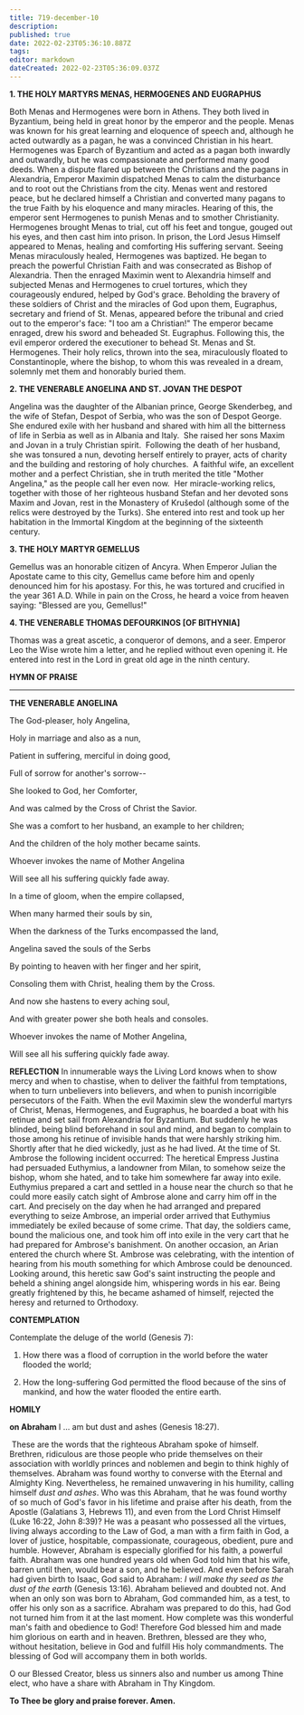 ```yaml
---
title: 719-december-10
description: 
published: true
date: 2022-02-23T05:36:10.887Z
tags: 
editor: markdown
dateCreated: 2022-02-23T05:36:09.037Z
---
```



**1. THE HOLY MARTYRS MENAS, HERMOGENES AND EUGRAPHUS**


Both Menas and Hermogenes were born in Athens. They both lived in Byzantium, being held in great honor by the emperor and the people. Menas was known for his great learning and eloquence of speech and, although he acted outwardly as a pagan, he was a convinced Christian in his heart. Hermogenes was Eparch of Byzantium and acted as a pagan both inwardly and outwardly, but he was compassionate and performed many good deeds. When a dispute flared up between the Christians and the pagans in Alexandria, Emperor Maximin dispatched Menas to calm the disturbance and to root out the Christians from the city. Menas went and restored peace, but he declared himself a Christian and converted many pagans to the true Faith by his eloquence and many miracles. Hearing of this, the emperor sent Hermogenes to punish Menas and to smother Christianity. Hermogenes brought Menas to trial, cut off his feet and tongue, gouged out his eyes, and then cast him into prison. In prison, the Lord Jesus Himself appeared to Menas, healing and comforting His suffering servant. Seeing Menas miraculously healed, Hermogenes was baptized. He began to preach the powerful Christian Faith and was consecrated as Bishop of Alexandria. Then the enraged Maximin went to Alexandria himself and subjected Menas and Hermogenes to cruel tortures, which they courageously endured, helped by God's grace. Beholding the bravery of these soldiers of Christ and the miracles of God upon them, Eugraphus, secretary and friend of St. Menas, appeared before the tribunal and cried out to the emperor's face: "I too am a Christian!" The emperor became enraged, drew his sword and beheaded St. Eugraphus. Following this, the evil emperor ordered the executioner to behead St. Menas and St. Hermogenes. Their holy relics, thrown into the sea, miraculously floated to Constantinople, where the bishop, to whom this was revealed in a dream, solemnly met them and honorably buried them.

**2. THE VENERABLE ANGELINA AND ST. JOVAN THE DESPOT**

Angelina was the daughter of the Albanian prince, George Skenderbeg, and the wife of Stefan, Despot of Serbia, who was the son of Despot George.  She endured exile with her husband and shared with him all the bitterness of life in Serbia as well as in Albania and Italy.  She raised her sons Maxim and Jovan in a truly Christian spirit.  Following the death of her husband, she was tonsured a nun, devoting herself entirely to prayer, acts of charity and the building and restoring of holy churches.  A faithful wife, an excellent mother and a perfect Christian, she in truth merited the title "Mother Angelina," as the people call her even now.  Her miracle-working relics, together with those of her righteous husband Stefan and her devoted sons Maxim and Jovan, rest in the Monastery of Krušedol (although some of the relics were destroyed by the Turks). She entered into rest and took up her habitation in the Immortal Kingdom at the beginning of the sixteenth century.

**3. THE HOLY MARTYR GEMELLUS**

Gemellus was an honorable citizen of Ancyra. When Emperor Julian the Apostate came to this city, Gemellus came before him and openly denounced him for his apostasy. For this, he was tortured and crucified in the year 361 A.D. While in pain on the Cross, he heard a voice from heaven saying: "Blessed are you, Gemellus!"

**4. THE VENERABLE THOMAS DEFOURKINOS [OF BITHYNIA]**

Thomas was a great ascetic, a conqueror of demons, and a seer. Emperor Leo the Wise wrote him a letter, and he replied without even opening it. He entered into rest in the Lord in great old age in the ninth century.



**HYMN OF PRAISE**
****

**THE VENERABLE ANGELINA**

The God-pleaser, holy Angelina,

Holy in marriage and also as a nun,

Patient in suffering, merciful in doing good,

Full of sorrow for another's sorrow--

She looked to God, her Comforter,

And was calmed by the Cross of Christ the Savior.

She was a comfort to her husband, an example to her children;

And the children of the holy mother became saints.

Whoever invokes the name of Mother Angelina

Will see all his suffering quickly fade away.

In a time of gloom, when the empire collapsed,

When many harmed their souls by sin,

When the darkness of the Turks encompassed the land,

Angelina saved the souls of the Serbs

By pointing to heaven with her finger and her spirit,

Consoling them with Christ, healing them by the Cross.

And now she hastens to every aching soul,

And with greater power she both heals and consoles.

Whoever invokes the name of Mother Angelina,

Will see all his suffering quickly fade away.


**REFLECTION**
In innumerable ways the Living Lord knows when to show mercy and when to chastise, when to deliver the faithful from temptations, when to turn unbelievers into believers, and when to punish incorrigible persecutors of the Faith. When the evil Maximin slew the wonderful martyrs of Christ, Menas, Hermogenes, and Eugraphus, he boarded a boat with his retinue and set sail from Alexandria for Byzantium. But suddenly he was blinded, being blind beforehand in soul and mind, and began to complain to those among his retinue of invisible hands that were harshly striking him. Shortly after that he died wickedly, just as he had lived. At the time of St. Ambrose the following incident occurred: The heretical Empress Justina had persuaded Euthymius, a landowner from Milan, to somehow seize the bishop, whom she hated, and to take him somewhere far away into exile. Euthymius prepared a cart and settled in a house near the church so that he could more easily catch sight of Ambrose alone and carry him off in the cart. And precisely on the day when he had arranged and prepared everything to seize Ambrose, an imperial order arrived that Euthymius immediately be exiled because of some crime. That day, the soldiers came, bound the malicious one, and took him off into exile in the very cart that he had prepared for Ambrose's banishment. On another occasion, an Arian entered the church where St. Ambrose was celebrating, with the intention of hearing from his mouth something for which Ambrose could be denounced. Looking around, this heretic saw God's saint instructing the people and beheld a shining angel alongside him, whispering words in his ear. Being greatly frightened by this, he became ashamed of himself, rejected the heresy and returned to Orthodoxy.



**CONTEMPLATION**


Contemplate the deluge of the world (Genesis 7):

1.  How there was a flood of corruption in the world before the water flooded the world;

1.  How the long-suffering God permitted the flood because of the sins of mankind, and how the water flooded the entire earth.



**HOMILY**

**on Abraham**
I … am but dust and ashes (Genesis 18:27).

 These are the words that the righteous Abraham spoke of himself. Brethren, ridiculous are those people who pride themselves on their association with worldly princes and noblemen and begin to think highly of themselves. Abraham was found worthy to converse with the Eternal and Almighty King. Nevertheless, he remained unwavering in his humility, calling himself *dust and ashes*. Who was this Abraham, that he was found worthy of so much of God's favor in his lifetime and praise after his death, from the Apostle (Galatians 3, Hebrews 11), and even from the Lord Christ Himself (Luke 16:22, John 8:39)? He was a peasant who possessed all the virtues, living always according to the Law of God, a man with a firm faith in God, a lover of justice, hospitable, compassionate, courageous, obedient, pure and humble. However, Abraham is especially glorified for his faith, a powerful faith. Abraham was one hundred years old when God told him that his wife, barren until then, would bear a son, and he believed. And even before Sarah had given birth to Isaac, God said to Abraham: *I will make thy seed as the dust of the earth* (Genesis 13:16). Abraham believed and doubted not. And when an only son was born to Abraham, God commanded him, as a test, to offer his only son as a sacrifice. Abraham was prepared to do this, had God not turned him from it at the last moment. How complete was this wonderful man's faith and obedience to God! Therefore God blessed him and made him glorious on earth and in heaven. Brethren, blessed are they who, without hesitation, believe in God and fulfill His holy commandments. The blessing of God will accompany them in both worlds.

O our Blessed Creator, bless us sinners also and number us among Thine elect, who have a share with Abraham in Thy Kingdom.

**To Thee be glory and praise forever. Amen.**
